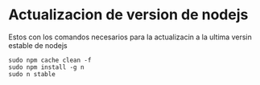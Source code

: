 # Actualizacion de version de nodejs

Estos con los comandos necesarios para la actualizacin a la ultima versin estable de nodejs

```
sudo npm cache clean -f
sudo npm install -g n
sudo n stable
```